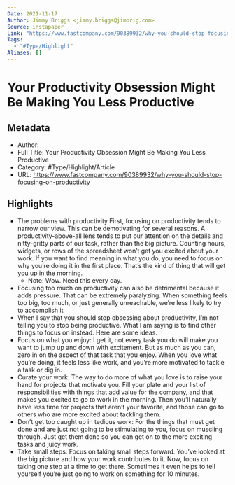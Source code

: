 ```yaml
---
Date: 2021-11-17
Author: Jimmy Briggs <jimmy.briggs@jimbrig.com>
Source: instapaper
Link: "https://www.fastcompany.com/90389932/why-you-should-stop-focusing-on-productivity"
Tags:
  - "#Type/Highlight"
Aliases: []
---
```


# Your Productivity Obsession Might Be Making You Less Productive

## Metadata

* Author: 
* Full Title: Your Productivity Obsession Might Be Making You Less Productive
* Category: #Type/Highlight/Article
* URL: https://www.fastcompany.com/90389932/why-you-should-stop-focusing-on-productivity

## Highlights

* The problems with productivity
  First, focusing on productivity tends to narrow our view. This can be demotivating for several reasons. A productivity-above-all lens tends to put our attention on the details and nitty-gritty parts of our task, rather than the big picture. Counting hours, widgets, or rows of the spreadsheet won’t get you excited about your work. If you want to find meaning in what you do, you need to focus on why you’re doing it in the first place. That’s the kind of thing that will get you up in the morning.
  * Note: Wow. Need this every day.
* Focusing too much on productivity can also be detrimental because it adds pressure. That can be extremely paralyzing. When something feels too big, too much, or just generally unreachable, we’re less likely to try to accomplish it
* When I say that you should stop obsessing about productivity, I’m not telling you to stop being productive. What I am saying is to find other things to focus on instead. Here are some ideas.
* Focus on what you enjoy: I get it, not every task you do will make you want to jump up and down with excitement. But as much as you can, zero in on the aspect of that task that you enjoy. When you love what you’re doing, it feels less like work, and you’re more motivated to tackle a task or dig in.
* Curate your work: The way to do more of what you love is to raise your hand for projects that motivate you. Fill your plate and your list of responsibilities with things that add value for the company, and that makes you excited to go to work in the morning. Then you’ll naturally have less time for projects that aren’t your favorite, and those can go to others who are more excited about tackling them.
* Don’t get too caught up in tedious work: For the things that must get done and are just not going to be stimulating to you, focus on muscling through. Just get them done so you can get on to the more exciting tasks and juicy work.
* Take small steps: Focus on taking small steps forward. You’ve looked at the big picture and how your work contributes to it. Now, focus on taking one step at a time to get there. Sometimes it even helps to tell yourself you’re just going to work on something for 10 minutes.
